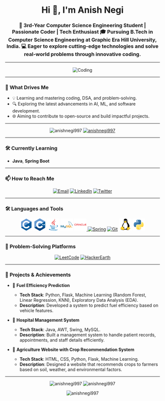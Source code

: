 <h1 align="center">Hi 👋, I'm Anish Negi</h1>
<h3 align="center">
🚀 3rd-Year Computer Science Engineering Student | Passionate Coder | Tech Enthusiast  
🎓 Pursuing B.Tech in Computer Science Engineering at Graphic Era Hill University, India.  
💻 Eager to explore cutting-edge technologies and solve real-world problems through innovative coding.  
</h3>

---

<p align="center">
  <img align="center" alt="Coding" width="400" src="https://cdn.dribbble.com/users/1162077/screenshots/3848914/programmer.gif" />
</p>

---

### 🌟 **What Drives Me**
- 💡 Learning and mastering coding, DSA, and problem-solving.  
- 🔍 Exploring the latest advancements in AI, ML, and software development.  
- 🌐 Aiming to contribute to open-source and build impactful projects.  

---

<p align="center"> 
  <img src="https://komarev.com/ghpvc/?username=anishnegi997&label=Profile%20views&color=0e75b6&style=flat" alt="anishnegi997" />  
  <a href="https://twitter.com/anishnegi997" target="blank"><img src="https://img.shields.io/twitter/follow/anishnegi997?logo=twitter&style=for-the-badge" alt="anishnegi997" /></a> 
</p>

---

### 🛠️ **Currently Learning**
- **Java**, **Spring Boot**  

---

### 📫 **How to Reach Me**
<p align="center">
  <a href="mailto:anishnegi997@gmail.com"><img src="https://img.shields.io/badge/Gmail-D14836?style=for-the-badge&logo=gmail&logoColor=white" alt="Email"></a>
  <a href="https://linkedin.com/in/anish-negi-42b983256" target="blank"><img src="https://img.shields.io/badge/LinkedIn-0077B5?style=for-the-badge&logo=linkedin&logoColor=white" alt="LinkedIn"></a>
  <a href="https://twitter.com/anishnegi997" target="blank"><img src="https://img.shields.io/badge/Twitter-1DA1F2?style=for-the-badge&logo=twitter&logoColor=white" alt="Twitter"></a>
</p>

---

### 🛠️ **Languages and Tools**
<p align="center"> 
  <a href="https://www.cprogramming.com/" target="_blank"><img src="https://raw.githubusercontent.com/devicons/devicon/master/icons/c/c-original.svg" alt="C" width="40" height="40" /></a> 
  <a href="https://www.w3schools.com/cpp/" target="_blank"><img src="https://raw.githubusercontent.com/devicons/devicon/master/icons/cplusplus/cplusplus-original.svg" alt="C++" width="40" height="40" /></a> 
  <a href="https://www.java.com" target="_blank"><img src="https://raw.githubusercontent.com/devicons/devicon/master/icons/java/java-original.svg" alt="Java" width="40" height="40" /></a> 
  <a href="https://www.mysql.com/" target="_blank"><img src="https://raw.githubusercontent.com/devicons/devicon/master/icons/mysql/mysql-original-wordmark.svg" alt="MySQL" width="40" height="40" /></a>
  <a href="https://www.oracle.com/" target="_blank" rel="noreferrer"> <img src="https://raw.githubusercontent.com/devicons/devicon/master/icons/oracle/oracle-original.svg" alt="oracle" width="40" height="40"/> </a>
  <a href="https://spring.io/" target="_blank"><img src="https://www.vectorlogo.zone/logos/springio/springio-icon.svg" alt="Spring" width="40" height="40" /></a> 
  <a href="https://git-scm.com/" target="_blank"><img src="https://www.vectorlogo.zone/logos/git-scm/git-scm-icon.svg" alt="Git" width="40" height="40" /></a> 
  <a href="https://www.linux.org/" target="_blank"><img src="https://raw.githubusercontent.com/devicons/devicon/master/icons/linux/linux-original.svg" alt="Linux" width="40" height="40" /></a> 
  <a href="https://www.python.org" target="_blank"><img src="https://raw.githubusercontent.com/devicons/devicon/master/icons/python/python-original.svg" alt="Python" width="40" height="40" /></a> 
</p>

---

### 🌟 **Problem-Solving Platforms**
<p align="center"> 
 <a href="https://www.leetcode.com/anishnegi0007" target="blank"><img src="https://img.shields.io/badge/LeetCode-FFA116?style=for-the-badge&logo=leetcode&logoColor=white" alt="LeetCode"></a>
  <a href="https://www.hackerearth.com/anishnegi997" target="blank"><img src="https://img.shields.io/badge/HackerEarth-2C3454?style=for-the-badge&logo=hackerearth&logoColor=white" alt="HackerEarth"></a>
</p>

---

### 🌟 **Projects & Achievements**
- 🚀 **Fuel Efficiency Prediction**  
  - **Tech Stack**: Python, Flask, Machine Learning (Random Forest, Linear Regression, KNN), Exploratory Data Analysis (EDA).  
  - **Description**: Developed a system to predict fuel efficiency based on vehicle features.  

- 🚀 **Hospital Management System**  
  - **Tech Stack**: Java, AWT, Swing, MySQL.  
  - **Description**: Built a management system to handle patient records, appointments, and staff details efficiently.  

- 🚀 **Agriculture Website with Crop Recommendation System**  
  - **Tech Stack**: HTML, CSS, Python, Flask, Machine Learning.  
  - **Description**: Designed a website that recommends crops to farmers based on soil, weather, and environmental factors.  

---

<p align="center">
  <img src="https://github-readme-stats.vercel.app/api?username=anishnegi997&show_icons=true&theme=radical" alt="anishnegi997" />
  <img src="https://github-readme-stats.vercel.app/api/top-langs?username=anishnegi997&show_icons=true&locale=en&layout=compact&theme=radical" alt="anishnegi997" />
</p>

<p align="center">
  <img src="https://github-readme-streak-stats.herokuapp.com/?user=anishnegi997&theme=radical" alt="anishnegi997" />
</p>
